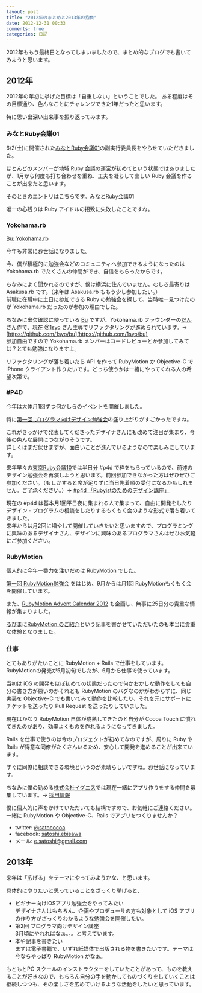 ```yaml
---
layout: post
title: "2012年のまとめと2013年の抱負"
date: 2012-12-31 00:33
comments: true
categories: 日記
---
```

2012年ももう最終日となってしまいましたので、まとめ的なブログでも書いてみようと思います。


## 2012年

2012年の年初に挙げた目標は「自重しない」ということでした。
ある程度はその目標通り、色んなことにチャレンジできた1年だったと思います。

特に思い出深い出来事を振り返ってみます。


### みなとRuby会議01

6/2(土)に開催された[みなとRuby会議01](http://regional.rubykaigi.org/minato01)の副実行委員長をやらせていただきました。

ほとんどのメンバーが地域 Ruby 会議の運営が初めてという状態ではありましたが、1月から何度も打ち合わせを重ね、工夫を凝らして楽しい Ruby 会議を作ることが出来たと思います。

そのときのエントリはこちらです。[みなとRuby会議01](http://satococoa.github.com/blog/2012/06/04/minato-rubykaigi-01/)

唯一の心残りは Ruby アイドルの招致に失敗したことですね。


### Yokohama.rb

[Bu: Yokohama.rb](http://bukt.org/groups/3)

今年も非常にお世話になりました。

今、僕が積極的に勉強会などのコミュニティへ参加できるようになったのは Yokohama.rb でたくさんの仲間ができ、自信をもらったからです。

ちなみによく聞かれるのですが、僕は横浜に住んでいません。むしろ最寄りは Asakusa.rb です。（来年は Asakusa.rb ももう少し参加したい。）  
前職に在職中に土日に参加できる Ruby の勉強会を探して、当時唯一見つけたのが Yokohama.rb だったのが参加の理由でした。

ちなみに出欠確認に使っている [Bu](http://bukt.org/) ですが、Yokohama.rb ファウンダーの[だん](https://twitter.com/dan5ya)さん作で、現在 [@1syo](https://twitter.com/1syo) さん主導でリファクタリングが進められています。→ [https://github.com/1syo/bu](https://github.com/1syo/bu)  
参加自由ですので Yokohama.rb メンバーはコードレビューとか参加してみては？とても勉強になりますよ。

リファクタリングが落ち着いたら API を作って RubyMotion か Objective-C で iPhone クライアント作りたいです。どっち使うかは一緒にやってくれる人の希望次第で。


### #P4D

今年は大体月1回ずつ何かしらのイベントを開催しました。

特に[第一回 プログラマ向けデザイン勉強会](http://connpass.com/event/1185/)の盛り上がりがすごかったですね。

これがきっかけで発表してくださったデザイナさんにも改めて注目が集まり、今後の色んな展開につながりそうです。  
詳しくはまだ伏せますが、面白いことが進んでいるようなので楽しみにしています。

来年早々の[東京Ruby会議10](http://tokyo10.rubykaigi.info)では半日分 #p4d で枠をもらっているので、前述のデザイン勉強会を再演しようと思います。前回参加できなかった方はぜひぜひご参加ください。（もしかすると席が足りずに当日先着順の受付になるかもしれません。ご了承ください。）→ [#p4d 「Rubyistのためのデザイン講座」](http://tokyo10.rubykaigi.info/workshops/p4d)

現在の #p4d は基本月1回平日夜に集まれる人で集まって、自由に開発をしたりデザイン・プログラムの相談をしたりするもくもく会のような形式で落ち着いてきました。  
来年からは月2回に増やして開催していきたいと思いますので、プログラミングに興味のあるデザイナさん、デザインに興味のあるプログラマさんはぜひお気軽にご参加ください。


### RubyMotion

個人的に今年一番力を注いだのは [RubyMotion](http://www.rubymotion.com) でした。

[第一回 RubyMotion勉強会](http://connpass.com/event/665/) をはじめ、9月からは月1回 RubyMotionもくもく会を開催しています。

また、[RubyMotion Advent Calendar 2012](http://www.adventar.org/calendars/18) も企画し、無事に25日分の貴重な情報が集まりました。

[るびま](http://jp.rubyist.net/magazine/)に[RubyMotion のご紹介](http://jp.rubyist.net/magazine/?0039-IntroductionToRubyMotion)という記事を書かせていただいたのも本当に貴重な体験となりました。


### 仕事

とてもありがたいことに RubyMotion + Rails で仕事をしています。  
RubyMotionの発売が5月初旬でしたが、6月から仕事で使っています。

当初は iOS の開発もほぼ初めての状態だったので何かおかしな動作をしても自分の書き方が悪いのかそれとも RubyMotion のバグなのかがわからずに、同じ実装を Objective-C でも書いてみて動作を比較したり、それを元にサポートにチケットを送ったり Pull Request を送ったりしていました。

現在はかなり RubyMotion 自体が成熟してきたのと自分が Cocoa Touch に慣れてきたのがあり、効率よくものを作れるようになってきました。

Rails を仕事で使うのは今のプロジェクトが初めてなのですが、周りに Ruby や Rails が得意な同僚がたくさんいるため、安心して開発を進めることが出来ています。

すぐに同僚に相談できる環境というのが素晴らしいですね。お世話になっています。

ちなみに僕の勤める[株式会社イグニス](http://1923.co.jp)では現在一緒にアプリ作りをする仲間を募集しています。→ [採用情報](http://1923.co.jp/recruit.html)

僕に個人的に声をかけていただいても結構ですので、お気軽にご連絡ください。一緒に RubyMotion や Objective-C、Rails でアプリをつくりませんか？

- twitter: [@satococoa](https://twitter.com/satococoa)
- facebook: [satoshi.ebisawa](https://www.facebook.com/satoshi.ebisawa)
- メール: e.satoshi@gmail.com

## 2013年

来年は「広げる」をテーマにやってみようかな、と思います。

具体的にやりたいと思っていることをざっくり挙げると、

- ビギナー向けiOSアプリ勉強会をやってみたい  
デザイナさんはもちろん、企画やプロデューサの方も対象として iOS アプリの作り方がざっくりわかるような勉強会を開催したい。
- 第2回 プログラマ向けデザイン講座  
3月頃にやれればなぁ。。。と考えています。
- 本や記事を書きたい  
まずは電子書籍で、いずれ紙媒体で出版される物を書きたいです。テーマは今ならやっぱり RubyMotion かなぁ。

もともとPC スクールのインストラクターをしていたことがあって、ものを教えることが好きなので、もちろん自分の手を動かしてものづくりをしていくことは継続しつつも、その楽しさを広めていけるような活動をしたいと思っています。
